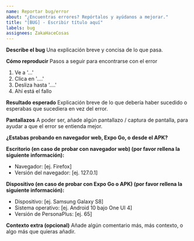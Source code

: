 ```yaml
---
name: Reportar bug/error
about: "¿Encuentras errores? Repórtalos y ayúdanos a mejorar."
title: "[BUG] - Escribir título aquí"
labels: bug
assignees: ZakaHaceCosas
---
```


**Describe el bug**
Una explicación breve y concisa de lo que pasa.

**Cómo reproducir**
Pasos a seguir para encontrarse con el error

1. Ve a '...'
2. Clica en '....'
3. Desliza hasta '....'
4. Ahí está el fallo

**Resultado esperado**
Explicación breve de lo que debería haber sucedido o esperabas que sucediera en vez del error.

**Pantallazos**
A poder ser, añade algún pantallazo / captura de pantalla, para ayudar a que el error se entienda mejor.

**¿Estabas probando en navegador web, Expo Go, o desde el APK?**

**Escritorio (en caso de probar con navegador web) (por favor rellena la siguiente información):**

- Navegador: [ej. Firefox]
- Versión del navegador: [ej. 127.0.1]

**Dispositivo (en caso de probar con Expo Go o APK) (por favor rellena la siguiente información):**

- Dispositivo: [ej. Samsung Galaxy S8]
- Sistema operativo: [ej. Android 10 bajo One UI 4]
- Versión de PersonaPlus: [ej. 65]

**Contexto extra (opcional)**
Añade algún comentario más, más contexto, o algo más que quieras añadir.
